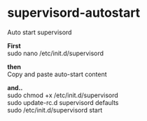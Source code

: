 # supervisord-autostart
Auto start supervisord<br>

**First**<br>
sudo nano /etc/init.d/supervisord<br>

**then**<br>
Copy and paste auto-start content<br>

**and..**<br>
sudo chmod +x /etc/init.d/supervisord<br>
sudo update-rc.d supervisord defaults<br>
sudo /etc/init.d/supervisord start
